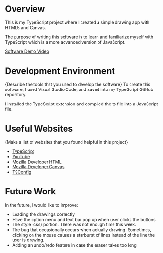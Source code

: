 # Overview

This is my TypeScript project where I created a simple drawing app with HTML5 and Canvas. 

The purpose of writing this software is to learn and familiarize myself with TypeScript which is a more advanced version of JavaScript. 


[Software Demo Video](http://youtube.link.goes.here)

# Development Environment

{Describe the tools that you used to develop the software}
To create this software, I used Visual Studio Code, and saved into my TypeScript GitHub repository. 

I installed the TypeScript extension and compiled the ts file into a JavaScript file. 

# Useful Websites

{Make a list of websites that you found helpful in this project}

- [TypeScript](http://www.typescriptlang.org/playground)
- [YouTube](https://www.youtube.com/watch?v=2pZmKW9-I_k&list=PL4cUxeGkcC9gUgr39Q_yD6v-bSyMwKPUI&ab_channel=NetNinja)
- [Mozilla Developer HTML](https://developer.mozilla.org/en-US/docs/Web/API/HTMLCanvasElement)
- [Mozilla Developer Canvas](https://developer.mozilla.org/en-US/docs/Web/API/CanvasRenderingContext2D)
- [TSConfig](https://www.totaltypescript.com/tsconfig-cheat-sheet)

# Future Work

In the future, I would like to improve:

- Loading the drawings correctly
- Have the option menu and text bar pop up when user clicks the buttons
- The style (css) portion. There was not enough time this week.
- The bug that occasionally occurs when actually drawing. Sometimes, clicking on the mouse causes a starburst of lines instead of the line the user is drawing.
- Adding an undo/redo feature in case the eraser takes too long